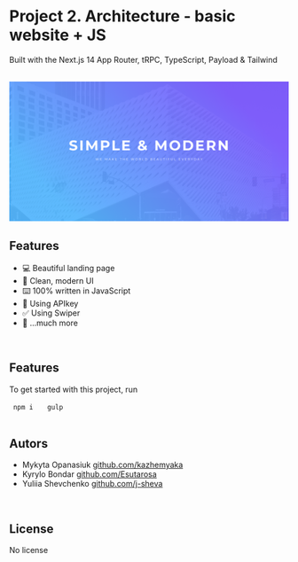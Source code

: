 # Project 2. Architecture - basic website + JS

<p>Built with the Next.js 14 App Router, tRPC, TypeScript, Payload & Tailwind</p>
<br>
<img src="app/images/cover/cover.png" alt="cover" />
<br>
<div>
  <h2>Features</h2>
  <ul>
    <li>💻 Beautiful landing page</li>
    <li>🌟 Clean, modern UI</li>
    <li>⌨️ 100% written in JavaScript</li>
    <li>🔑 Using APIkey</li>
    <li>✅ Using Swiper</li>
    <li>🎁 ...much more</li>
  </ul>
</div>
<br>
<div>
  <h2>Features</h2>
  <p>To get started with this project, run</p>
  <code> npm i  </code>
  <code> gulp </code>
</div>
<br>
<div>
  <h2>Autors</h2>
  <ul>
    <li>
      Mykyta Opanasiuk
      <a href="https://github.com/kazhemyaka">github.com/kazhemyaka</a>
    </li>
    <li>
      Kyrylo Bondar
      <a href="https://github.com/Esutarosa">github.com/Esutarosa</a>
    </li>
    <li>
      Yuliia Shevchenko
      <a href="https://github.com/j-sheva">github.com/j-sheva</a>
    </li>
  </ul>
</div>
<br>
<div>
  <h2>License</h2>
  <p>No license</p>
</div>
